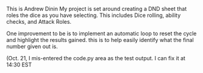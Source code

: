 This is Andrew Dinin
My project is set around creating a DND sheet that roles the dice as you have selecting. This includes Dice rolling, ability checks, and Attack Roles.

One improvement to be is to implement an automatic loop to reset the cycle and highlight the results gained. this is to help easily identify what the final number given out is.

(Oct. 21, I mis-entered the code.py area as the test output. I can fix it at 14:30 EST
